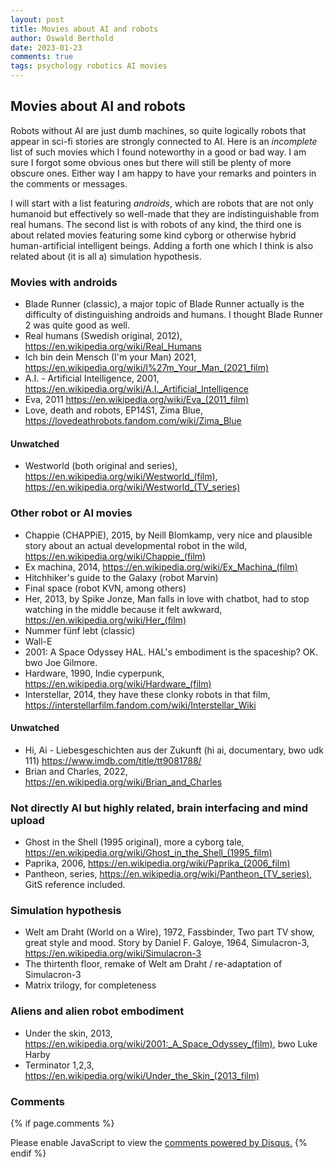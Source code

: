 ```yaml
---
layout: post
title: Movies about AI and robots
author: Oswald Berthold
date: 2023-01-23
comments: true
tags: psychology robotics AI movies
---
```


## Movies about AI and robots

Robots without AI are just dumb machines, so quite logically robots
that appear in sci-fi stories are strongly connected to AI. Here is an
*incomplete* list of such movies which I found noteworthy in a good or
bad way. I am sure I forgot some obvious ones but there will still be
plenty of more obscure ones. Either way I am happy to have your
remarks and pointers in the comments or messages.

I will start with a list featuring *androids*, which are
robots that are not only humanoid but effectively so well-made that
they are indistinguishable from real humans. The second list is with
robots of any kind, the third one is about related movies featuring
some kind cyborg or otherwise hybrid human-artificial intelligent
beings. Adding a forth one which I think is also related about (it is
all a) simulation hypothesis.

### Movies with androids

 - Blade Runner (classic), a major topic of Blade Runner actually is the difficulty of distinguishing androids and humans. I thought Blade Runner 2 was quite good as well.
 - Real humans (Swedish original, 2012), <https://en.wikipedia.org/wiki/Real_Humans>
 - Ich bin dein Mensch (I'm your Man) 2021, <https://en.wikipedia.org/wiki/I%27m_Your_Man_(2021_film)>
 - A.I. - Artificial Intelligence, 2001, <https://en.wikipedia.org/wiki/A.I._Artificial_Intelligence>
 - Eva, 2011 <https://en.wikipedia.org/wiki/Eva_(2011_film)>
 - Love, death and robots, EP14S1, Zima Blue, <https://lovedeathrobots.fandom.com/wiki/Zima_Blue>
 
#### Unwatched
 - Westworld (both original and series), <https://en.wikipedia.org/wiki/Westworld_(film)>, <https://en.wikipedia.org/wiki/Westworld_(TV_series)>
 
### Other robot or AI movies

 - Chappie (CHAPPiE), 2015, by Neill Blomkamp, very nice and plausible story about an actual developmental robot in the wild, <https://en.wikipedia.org/wiki/Chappie_(film)>
 - Ex machina, 2014, <https://en.wikipedia.org/wiki/Ex_Machina_(film)>
 - Hitchhiker's guide to the Galaxy (robot Marvin)
 - Final space (robot KVN, among others)
 - Her, 2013, by Spike Jonze, Man falls in love with chatbot, had to stop watching in the middle because it felt awkward, <https://en.wikipedia.org/wiki/Her_(film)>
 - Nummer fünf lebt (classic)
 - Wall-E
 - 2001: A Space Odyssey HAL. HAL's embodiment is the spaceship? OK. bwo Joe Gilmore.
 - Hardware, 1990, Indie cyperpunk, <https://en.wikipedia.org/wiki/Hardware_(film)>
 - Interstellar, 2014, they have these clonky robots in that film, <https://interstellarfilm.fandom.com/wiki/Interstellar_Wiki>

#### Unwatched
 - Hi, Ai - Liebesgeschichten aus der Zukunft (hi ai, documentary, bwo udk 111) <https://www.imdb.com/title/tt9081788/>
 - Brian and Charles, 2022, <https://en.wikipedia.org/wiki/Brian_and_Charles>

### Not directly AI but highly related, brain interfacing and mind upload

 - Ghost in the Shell (1995 original), more a cyborg tale, <https://en.wikipedia.org/wiki/Ghost_in_the_Shell_(1995_film)>
 - Paprika, 2006, <https://en.wikipedia.org/wiki/Paprika_(2006_film)>
 - Pantheon, series, <https://en.wikipedia.org/wiki/Pantheon_(TV_series)>, GitS reference included.

### Simulation hypothesis

 - Welt am Draht (World on a Wire), 1972, Fassbinder, Two part TV show, great style and mood. Story by Daniel F. Galoye, 1964, Simulacron-3, <https://en.wikipedia.org/wiki/Simulacron-3>
 - The thirtenth floor, remake of Welt am Draht / re-adaptation of Simulacron-3
 - Matrix trilogy, for completeness

### Aliens and alien robot embodiment
 - Under the skin, 2013, <https://en.wikipedia.org/wiki/2001:_A_Space_Odyssey_(film)>, bwo Luke Harby
 - Terminator 1,2,3, <https://en.wikipedia.org/wiki/Under_the_Skin_(2013_film)>

### Comments

{% if page.comments %}
<div id="disqus_thread"></div>
<script>

/**
*  RECOMMENDED CONFIGURATION VARIABLES: EDIT AND UNCOMMENT THE SECTION BELOW TO INSERT DYNAMIC VALUES FROM YOUR PLATFORM OR CMS.
*  LEARN WHY DEFINING THESE VARIABLES IS IMPORTANT: https://disqus.com/admin/universalcode/#configuration-variables*/
/*
var disqus_config = function () {
this.page.url = PAGE_URL;  // Replace PAGE_URL with your page's canonical URL variable
this.page.identifier = PAGE_IDENTIFIER; // Replace PAGE_IDENTIFIER with your page's unique identifier variable
};
*/
(function() { // DON'T EDIT BELOW THIS LINE
var d = document, s = d.createElement('script');
s.src = '//x75.disqus.com/embed.js';
s.setAttribute('data-timestamp', +new Date());
(d.head || d.body).appendChild(s);
})();
</script>
<noscript>Please enable JavaScript to view the <a href="https://disqus.com/?ref_noscript">comments powered by Disqus.</a></noscript>
{% endif %}

